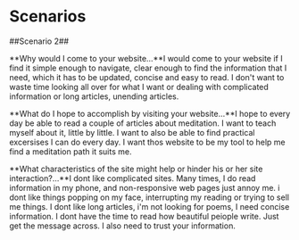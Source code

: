 # Scenarios

##Scenario 2##

**Why would I come to your website…**I would come to your website if I find it simple enough to navigate, clear enough to find the information that I need, which it has to be updated, concise and easy to read. I don't want to waste time looking all over for what I want or dealing with complicated information or long articles, unending articles. 

**What do I hope to accomplish by visiting your website…**I hope to every day be able to read a couple of articles about meditation. I want to teach myself about it, little by little. I want to also be able to find practical excersises I can do every day. I want thos website to be my tool to help me find a meditation path it suits me. 

**What characteristics of the site might help or hinder his or her site interaction?…**I dont like complicated sites. Many times, I do read information in my phone, and non-responsive web pages just annoy me. i dont like things popping on my face, interrupting my reading or trying to sell me things. I dont like long articles, i'm not looking for poems, I need concise information. I dont have the time to read how beautiful peiople write. Just get the message across. I also need to trust your information.  
